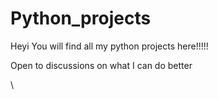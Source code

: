 # Python_projects

Heyi You will find all my python projects here!!!!!

Open to discussions on what I can do better


\
